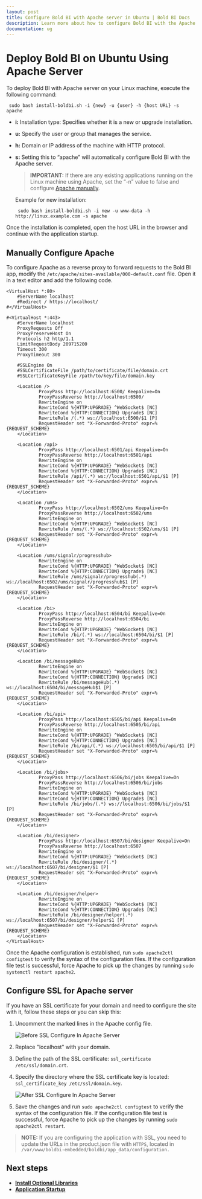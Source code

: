 ```yaml
---
layout: post
title: Configure Bold BI with Apache server in Ubuntu | Bold BI Docs
description: Learn more about how to configure Bold BI with the Apache front-end server in Ubuntu with SSL termination.
documentation: ug
---
```


# Deploy Bold BI on Ubuntu Using Apache Server

To deploy Bold BI with Apache server on your Linux machine, execute the following command:
 
 ~~~shell
  sudo bash install-boldbi.sh -i {new} -u {user} -h {host URL} -s apache 
 ~~~ 

* **i:** Installation type: Specifies whether it is a new or upgrade installation.

* **u:** Specify the user or group that manages the service. 

* **h:** Domain or IP address of the machine with HTTP protocol. 

* **s:** Setting this to “apache” will automatically configure Bold BI with the Apache server.

	>**IMPORTANT:** If there are any existing applications running on the Linux machine using Apache, set the “-n” value to false and configure [Apache manually](/deploying-bold-bi/deploying-in-linux/deploy-bold-bi-using-apache-server/configure-apache-server-in-ubuntu/#manually-configure-apache).  

    Example for new installation:
	
    ~~~shell
     sudo bash install-boldbi.sh -i new -u www-data -h http://linux.example.com -s apache
    ~~~ 

Once the installation is completed, open the host URL in the browser and continue with the application startup.

## Manually Configure Apache

To configure Apache as a reverse proxy to forward requests to the Bold BI app, modify the `/etc/apache/sites-available/000-default.conf` file. Open it in a text editor and add the following code.

~~~shell
<VirtualHost *:80>
	#ServerName localhost
	#Redirect / https://localhost/
#</VirtualHost>

#<VirtualHost *:443>
	#ServerName localhost
	ProxyRequests Off
	ProxyPreserveHost On
	Protocols h2 http/1.1
	LimitRequestBody 209715200
	Timeout 300
	ProxyTimeout 300

	#SSLEngine On
	#SSLCertificateFile /path/to/certificate/file/domain.crt
	#SSLCertificateKeyFile /path/to/key/file/domain.key

	<Location />
			ProxyPass http://localhost:6500/ Keepalive=On
			ProxyPassReverse http://localhost:6500/
			RewriteEngine on
			RewriteCond %{HTTP:UPGRADE} ^WebSocket$ [NC]
			RewriteCond %{HTTP:CONNECTION} Upgrade$ [NC]
			RewriteRule /(.*) ws://localhost:6500/$1 [P]
			RequestHeader set "X-Forwarded-Proto" expr=%{REQUEST_SCHEME}
	</Location>

	<Location /api>
			ProxyPass http://localhost:6501/api Keepalive=On
			ProxyPassReverse http://localhost:6501/api			
			RewriteEngine on
			RewriteCond %{HTTP:UPGRADE} ^WebSocket$ [NC]
			RewriteCond %{HTTP:CONNECTION} Upgrade$ [NC]
			RewriteRule /api/(.*) ws://localhost:6501/api/$1 [P]
			RequestHeader set "X-Forwarded-Proto" expr=%{REQUEST_SCHEME}
	</Location>

	<Location /ums>
			ProxyPass http://localhost:6502/ums Keepalive=On
			ProxyPassReverse http://localhost:6502/ums
			RewriteEngine on			
			RewriteCond %{HTTP:UPGRADE} ^WebSocket$ [NC]
			RewriteRule /ums/(.*) ws://localhost:6502/ums/$1 [P]
			RequestHeader set "X-Forwarded-Proto" expr=%{REQUEST_SCHEME}
	</Location>
	
	<Location /ums/signalr/progresshub>
			RewriteEngine on			
			RewriteCond %{HTTP:UPGRADE} ^WebSocket$ [NC]
			RewriteCond %{HTTP:CONNECTION} Upgrade$ [NC]			
			RewriteRule /ums/signalr/progresshub(.*) ws://localhost:6502/ums/signalr/progresshub$1 [P]
			RequestHeader set "X-Forwarded-Proto" expr=%{REQUEST_SCHEME}
	</Location>

	<Location /bi>
			ProxyPass http://localhost:6504/bi Keepalive=On
			ProxyPassReverse http://localhost:6504/bi
			RewriteEngine on
			RewriteCond %{HTTP:UPGRADE} ^WebSocket$ [NC]
			RewriteRule /bi/(.*) ws://localhost:6504/bi/$1 [P]
			RequestHeader set "X-Forwarded-Proto" expr=%{REQUEST_SCHEME}
	</Location>
	
	<Location /bi/messageHub>
			RewriteEngine on
			RewriteCond %{HTTP:UPGRADE} ^WebSocket$ [NC]
			RewriteCond %{HTTP:CONNECTION} Upgrade$ [NC]
			RewriteRule /bi/messageHub(.*) ws://localhost:6504/bi/messageHub$1 [P]
			RequestHeader set "X-Forwarded-Proto" expr=%{REQUEST_SCHEME}
	</Location>

	<Location /bi/api>
			ProxyPass http://localhost:6505/bi/api Keepalive=On
			ProxyPassReverse http://localhost:6505/bi/api
			RewriteEngine on
			RewriteCond %{HTTP:UPGRADE} ^WebSocket$ [NC]
			RewriteCond %{HTTP:CONNECTION} Upgrade$ [NC]
			RewriteRule /bi/api/(.*) ws://localhost:6505/bi/api/$1 [P]
			RequestHeader set "X-Forwarded-Proto" expr=%{REQUEST_SCHEME}
	</Location>

	<Location /bi/jobs>
			ProxyPass http://localhost:6506/bi/jobs Keepalive=On
			ProxyPassReverse http://localhost:6506/bi/jobs
			RewriteEngine on
			RewriteCond %{HTTP:UPGRADE} ^WebSocket$ [NC]
			RewriteCond %{HTTP:CONNECTION} Upgrade$ [NC]
			RewriteRule /bi/jobs/(.*) ws://localhost:6506/bi/jobs/$1 [P]
			RequestHeader set "X-Forwarded-Proto" expr=%{REQUEST_SCHEME}
	</Location>

	<Location /bi/designer>
			ProxyPass http://localhost:6507/bi/designer Keepalive=On
			ProxyPassReverse http://localhost:6507
			RewriteEngine on
			RewriteCond %{HTTP:UPGRADE} ^WebSocket$ [NC]
			RewriteRule /bi/designer/(.*) ws://localhost:6507/bi/designer/$1 [P]
			RequestHeader set "X-Forwarded-Proto" expr=%{REQUEST_SCHEME}
	</Location>
	
	<Location /bi/designer/helper>
			RewriteEngine on
			RewriteCond %{HTTP:UPGRADE} ^WebSocket$ [NC]
			RewriteCond %{HTTP:CONNECTION} Upgrade$ [NC]
			RewriteRule /bi/designer/helper(.*) ws://localhost:6507/bi/designer/helper$1 [P]
			RequestHeader set "X-Forwarded-Proto" expr=%{REQUEST_SCHEME}
	</Location>
</VirtualHost>

~~~

Once the Apache configuration is established, run `sudo apache2ctl configtest` to verify the syntax of the configuration files. If the configuration file test is successful, force Apache to pick up the changes by running `sudo systemctl restart apache2`.

## Configure SSL for Apache server 

If you have an SSL certificate for your domain and need to configure the site with it, follow these steps or you can skip this:

1. Uncomment the marked lines in the Apache config file.
   
    ![Before SSL Configure In Apache Server](/static/assets/installation-and-deployment/images/before-ssl-configure-for-apache-server.png)

2. Replace "localhost" with your domain.

3. Define the path of the SSL certificate: `ssl_certificate /etc/ssl/domain.crt`.

4. Specify the directory where the SSL certificate key is located: `ssl_certificate_key /etc/ssl/domain.key`.
	
	![After SSL Configure In Apache Server](/static/assets/installation-and-deployment/images/after-ssl-configure-for-apache-server.png)
    
5. Save the changes and run `sudo apache2ctl configtest` to verify the syntax of the configuration file. If the configuration file test is successful, force Apache to pick up the changes by running `sudo apache2ctl restart`.

> **NOTE:** If you are configuring the application with SSL, you need to update the URLs in the product.json file with `HTTPS`, located in `/var/www/boldbi-embedded/boldbi/app_data/configuration.`

## Next steps

* [**Install Optional Libraries**](/deploying-bold-bi/deploying-in-linux/install-optional-libraries/)
* [**Application Startup**](/application-startup/)